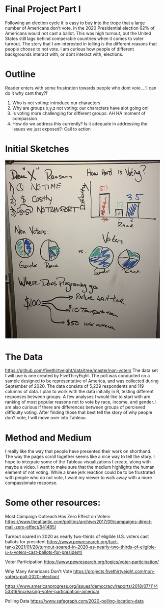 # Final Project Part I

Following an election cycle it is easy to buy into the trope that a large number of Americans don't vote. In the 2020 Presidential election 62% of Americans would not cast a ballot. This was high turnout, but the United States still lags behind comperable countries when it comes to voter turnout. The story that I am interested in telling is the different reasons that people choose to not vote. I am curious how people of different backgrounds interact with, or dont interact with, elections.

# Outline
Reader enters with some frustration towards people who dont vote....'I can do it why cant they?!'

1. Who is not voting: introduce our characters
3. Why are groups x,y,z not voting: our characters have alot going on!
4. Is voting more challenging for different groups: AH HA moment of compassion
5. How do we address this currently? Is it adequate in addressing the issues we just exposed?: Call to action


# Initial Sketches
![finalSketch](brainstorm.png)


# The Data
https://github.com/fivethirtyeight/data/tree/master/non-voters
The data set I will use is one created by FiveThiryEight. The poll was conducted on a sample designed to be representative of America, and was collected during September of 2020. The data consists of 5,239 respondents and 119 columns of data. I plan to work with the data initially in R, testing different responses between groups. A few analyses I would like to start with are ranking of most popular reasons not to vote by race, income, and gender. I am also curious if there are differences between groups of percieved difficulty voting. After finding those that best tell the story of why people don't vote, I will move over into Tableau.

# Method and Medium
I really like the way that people have presented their work on shorthand. The way the pages scroll together seems like a nice way to tell the story. I hope to integrate some of the Tableau visualizations I create, along with maybe a video. I want to make sure that the medium highlights the human element of not voting. While a knee jerk reaction could be to be frustrated with people who do not vote, I want my viewer to walk away with a more compassionate response.

# Some other resources:
Most Campaign Outreach Has Zero Effect on Voters
https://www.theatlantic.com/politics/archive/2017/09/campaigns-direct-mail-zero-effect/541485/

Turnout soared in 2020 as nearly two-thirds of eligible U.S. voters cast ballots for president
https://www.pewresearch.org/fact-tank/2021/01/28/turnout-soared-in-2020-as-nearly-two-thirds-of-eligible-u-s-voters-cast-ballots-for-president/

Voter Participation
https://www.pewresearch.org/topics/voter-participation/

Why Many Americans Don't Vote
https://projects.fivethirtyeight.com/non-voters-poll-2020-election/

https://www.americanprogress.org/issues/democracy/reports/2018/07/11/453319/increasing-voter-participation-america/

Polling Data
https://www.safegraph.com/2020-polling-location-data
